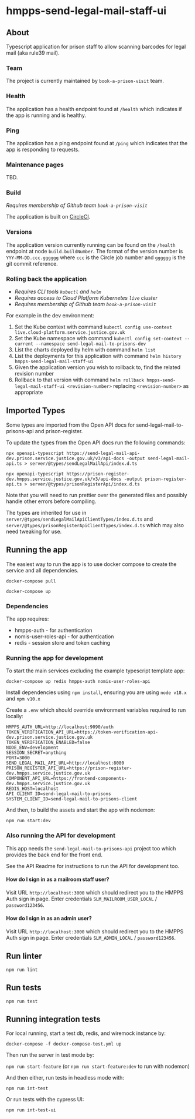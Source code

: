 # hmpps-send-legal-mail-staff-ui

## About
Typescript application for prison staff to allow scanning barcodes for legal mail (aka rule39 mail).

### Team
The project is currently maintained by `book-a-prison-visit` team.

### Health
The application has a health endpoint found at `/health` which indicates if the app is running and is healthy.

### Ping
The application has a ping endpoint found at `/ping` which indicates that the app is responding to requests.

### Maintenance pages
TBD.

### Build
<em>Requires membership of Github team `book-a-prison-visit`</em>

The application is built on [CircleCI](https://app.circleci.com/pipelines/github/ministryofjustice/hmpps-send-legal-mail-staff-ui).

### Versions
The application version currently running can be found on the `/health` endpoint at node `build.buildNumber`. The format of the version number is `YYY-MM-DD.ccc.gggggg` where `ccc` is the Circle job number and `gggggg` is the git commit reference.

### Rolling back the application

* <em>Requires CLI tools `kubectl` and `helm`</em>
* <em>Requires access to Cloud Platform Kubernetes `live` cluster</em>
* <em>Requires membership of Github team `book-a-prison-visit`</em>

For example in the dev environment:
1. Set the Kube context with command `kubectl config use-context live.cloud-platform.service.justice.gov.uk`
2. Set the Kube namespace with command `kubectl config set-context --current --namespace send-legal-mail-to-prisons-dev`
3. List the charts deployed by helm with command `helm list`
4. List the deployments for this application with command `helm history hmpps-send-legal-mail-staff-ui`
5. Given the application version you wish to rollback to, find the related revision number
6. Rollback to that version with command `helm rollback hmpps-send-legal-mail-staff-ui <revision-number>` replacing `<revision-number>` as appropriate

## Imported Types
Some types are imported from the Open API docs for send-legal-mail-to-prisons-api and prison-register.

To update the types from the Open API docs run the following commands:

`npx openapi-typescript https://send-legal-mail-api-dev.prison.service.justice.gov.uk/v3/api-docs -output send-legal-mail-api.ts > server/@types/sendLegalMailApi/index.d.ts`

`npx openapi-typescript https://prison-register-dev.hmpps.service.justice.gov.uk/v3/api-docs -output prison-register-api.ts > server/@types/prisonRegisterApi/index.d.ts`

Note that you will need to run prettier over the generated files and possibly handle other errors before compiling.

The types are inherited for use in `server/@types/sendLegalMailApiClientTypes/index.d.ts` and `server/@types/prisonRegisterApiClientTypes/index.d.ts` which may also need tweaking for use.

## Running the app
The easiest way to run the app is to use docker compose to create the service and all dependencies. 

`docker-compose pull`

`docker-compose up`

### Dependencies
The app requires: 
* hmpps-auth - for authentication
* nomis-user-roles-api - for authentication
* redis - session store and token caching

### Running the app for development

To start the main services excluding the example typescript template app: 

`docker-compose up redis hmpps-auth nomis-user-roles-api`

Install dependencies using `npm install`, ensuring you are using `node v18.x` and `npm v10.x`

Create a `.env` which should override environment variables required to run locally:
```properties
HMPPS_AUTH_URL=http://localhost:9090/auth
TOKEN_VERIFICATION_API_URL=https://token-verification-api-dev.prison.service.justice.gov.uk
TOKEN_VERIFICATION_ENABLED=false
NODE_ENV=development
SESSION_SECRET=anything
PORT=3000
SEND_LEGAL_MAIL_API_URL=http://localhost:8080
PRISON_REGISTER_API_URL=https://prison-register-dev.hmpps.service.justice.gov.uk
COMPONENT_API_URL=https://frontend-components-dev.hmpps.service.justice.gov.uk
REDIS_HOST=localhost
API_CLIENT_ID=send-legal-mail-to-prisons
SYSTEM_CLIENT_ID=send-legal-mail-to-prisons-client
```

And then, to build the assets and start the app with nodemon:

`npm run start:dev`

### Also running the API for development
This app needs the `send-legal-mail-to-prisons-api` project too which provides the back end for the front end.

See the API Readme for instructions to run the API for development too.

#### How do I sign in as a mailroom staff user?
Visit URL `http://localhost:3000` which should redirect you to the HMPPS Auth sign in page. Enter credentials `SLM_MAILROOM_USER_LOCAL` / `password123456`.

#### How do I sign in as an admin user?
Visit URL `http://localhost:3000` which should redirect you to the HMPPS Auth sign in page. Enter credentials `SLM_ADMIN_LOCAL` / `password123456`.

## Run linter
`npm run lint`

## Run tests
`npm run test`

## Running integration tests
For local running, start a test db, redis, and wiremock instance by:

`docker-compose -f docker-compose-test.yml up`

Then run the server in test mode by:

`npm run start-feature` (or `npm run start-feature:dev` to run with nodemon)

And then either, run tests in headless mode with:

`npm run int-test`

Or run tests with the cypress UI:

`npm run int-test-ui`
